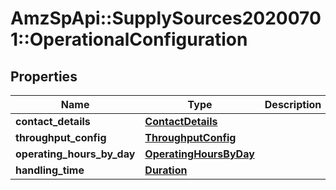 # AmzSpApi::SupplySources20200701::OperationalConfiguration

## Properties
Name | Type | Description | Notes
------------ | ------------- | ------------- | -------------
**contact_details** | [**ContactDetails**](ContactDetails.md) |  | [optional] 
**throughput_config** | [**ThroughputConfig**](ThroughputConfig.md) |  | [optional] 
**operating_hours_by_day** | [**OperatingHoursByDay**](OperatingHoursByDay.md) |  | [optional] 
**handling_time** | [**Duration**](Duration.md) |  | [optional] 

